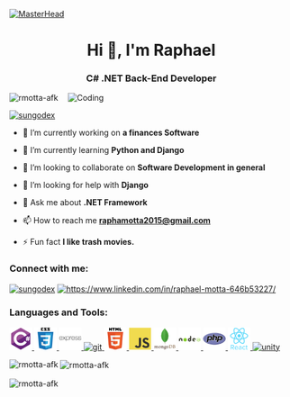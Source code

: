 [![MasterHead](https://wallpaperaccess.com/full/8406708.gif)](https://github.com/RMotta-afk)

<h1 align="center">Hi 👋, I'm Raphael</h1>
<h3 align="center">C# .NET Back-End Developer</h3>

<img align="right" alt="Coding" width="400" src="https://64.media.tumblr.com/eb1498e028d2b1ecede695a948cfc4ea/tumblr_nadi2pqZQZ1tbzfsfo1_400.gifv">


<p align="left"> <img src="https://komarev.com/ghpvc/?username=rmotta-afk&label=Profile%20views&color=0e75b6&style=flat" alt="rmotta-afk" /> </p>

<p align="left"> <a href="https://twitter.com/sungodex" target="blank"><img src="https://img.shields.io/twitter/follow/sungodex?logo=twitter&style=for-the-badge" alt="sungodex" /></a> </p>

- 🔭 I’m currently working on **a finances Software**

- 🌱 I’m currently learning **Python and Django**

- 👯 I’m looking to collaborate on **Software Development in general**

- 🤝 I’m looking for help with **Django**

- 💬 Ask me about **.NET Framework**

- 📫 How to reach me **raphamotta2015@gmail.com**

- ⚡ Fun fact **I like trash movies.**

<h3 align="left">Connect with me:</h3>
<p align="left">
<a href="https://twitter.com/sungodex" target="blank"><img align="center" src="https://raw.githubusercontent.com/rahuldkjain/github-profile-readme-generator/master/src/images/icons/Social/twitter.svg" alt="sungodex" height="30" width="40" /></a>
<a href="https://linkedin.com/in/https://www.linkedin.com/in/raphael-motta-646b53227/" target="blank"><img align="center" src="https://raw.githubusercontent.com/rahuldkjain/github-profile-readme-generator/master/src/images/icons/Social/linked-in-alt.svg" alt="https://www.linkedin.com/in/raphael-motta-646b53227/" height="30" width="40" /></a>
</p>

<h3 align="left">Languages and Tools:</h3>
<p align="left"> <a href="https://www.w3schools.com/cs/" target="_blank" rel="noreferrer"> <img src="https://raw.githubusercontent.com/devicons/devicon/master/icons/csharp/csharp-original.svg" alt="csharp" width="40" height="40"/> </a> <a href="https://www.w3schools.com/css/" target="_blank" rel="noreferrer"> <img src="https://raw.githubusercontent.com/devicons/devicon/master/icons/css3/css3-original-wordmark.svg" alt="css3" width="40" height="40"/> </a> <a href="https://expressjs.com" target="_blank" rel="noreferrer"> <img src="https://raw.githubusercontent.com/devicons/devicon/master/icons/express/express-original-wordmark.svg" alt="express" width="40" height="40"/> </a> <a href="https://git-scm.com/" target="_blank" rel="noreferrer"> <img src="https://www.vectorlogo.zone/logos/git-scm/git-scm-icon.svg" alt="git" width="40" height="40"/> </a> <a href="https://www.w3.org/html/" target="_blank" rel="noreferrer"> <img src="https://raw.githubusercontent.com/devicons/devicon/master/icons/html5/html5-original-wordmark.svg" alt="html5" width="40" height="40"/> </a> <a href="https://developer.mozilla.org/en-US/docs/Web/JavaScript" target="_blank" rel="noreferrer"> <img src="https://raw.githubusercontent.com/devicons/devicon/master/icons/javascript/javascript-original.svg" alt="javascript" width="40" height="40"/> </a> <a href="https://www.mongodb.com/" target="_blank" rel="noreferrer"> <img src="https://raw.githubusercontent.com/devicons/devicon/master/icons/mongodb/mongodb-original-wordmark.svg" alt="mongodb" width="40" height="40"/> </a> <a href="https://nodejs.org" target="_blank" rel="noreferrer"> <img src="https://raw.githubusercontent.com/devicons/devicon/master/icons/nodejs/nodejs-original-wordmark.svg" alt="nodejs" width="40" height="40"/> </a> <a href="https://www.php.net" target="_blank" rel="noreferrer"> <img src="https://raw.githubusercontent.com/devicons/devicon/master/icons/php/php-original.svg" alt="php" width="40" height="40"/> </a> <a href="https://reactjs.org/" target="_blank" rel="noreferrer"> <img src="https://raw.githubusercontent.com/devicons/devicon/master/icons/react/react-original-wordmark.svg" alt="react" width="40" height="40"/> </a> <a href="https://unity.com/" target="_blank" rel="noreferrer"> <img src="https://www.vectorlogo.zone/logos/unity3d/unity3d-icon.svg" alt="unity" width="40" height="40"/> </a> </p>

<p><img align="left" src="https://github-readme-stats.vercel.app/api/top-langs?username=rmotta-afk&show_icons=true&locale=en&layout=compact" alt="rmotta-afk" /></p>

<p>&nbsp;<img align="center" src="https://github-readme-stats.vercel.app/api?username=rmotta-afk&show_icons=true&locale=en" alt="rmotta-afk" /></p>

<p><img align="center" src="https://github-readme-streak-stats.herokuapp.com/?user=rmotta-afk&" alt="rmotta-afk" /></p>
